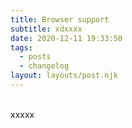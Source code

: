 ```yaml
---
title: Browser support
subtitle: xdxxxx
date: 2020-12-11 19:33:50
tags:
  - posts
  - changelog
layout: layouts/post.njk
---
```


<br/>xxxxx
